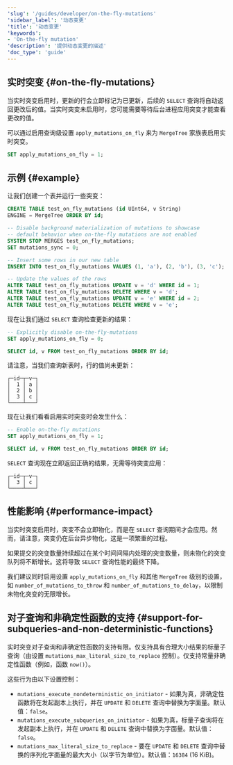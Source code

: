 ```yaml
---
'slug': '/guides/developer/on-the-fly-mutations'
'sidebar_label': '动态变更'
'title': '动态变更'
'keywords':
- 'On-the-fly mutation'
'description': '提供动态变更的描述'
'doc_type': 'guide'
---
```


## 实时突变 {#on-the-fly-mutations}

当实时突变启用时，更新的行会立即标记为已更新，后续的 `SELECT` 查询将自动返回更改后的值。当实时突变未启用时，您可能需要等待后台进程应用突变才能查看更改的值。

可以通过启用查询级设置 `apply_mutations_on_fly` 来为 `MergeTree` 家族表启用实时突变。

```sql
SET apply_mutations_on_fly = 1;
```

## 示例 {#example}

让我们创建一个表并运行一些突变：
```sql
CREATE TABLE test_on_fly_mutations (id UInt64, v String)
ENGINE = MergeTree ORDER BY id;

-- Disable background materialization of mutations to showcase
-- default behavior when on-the-fly mutations are not enabled
SYSTEM STOP MERGES test_on_fly_mutations;
SET mutations_sync = 0;

-- Insert some rows in our new table
INSERT INTO test_on_fly_mutations VALUES (1, 'a'), (2, 'b'), (3, 'c');

-- Update the values of the rows
ALTER TABLE test_on_fly_mutations UPDATE v = 'd' WHERE id = 1;
ALTER TABLE test_on_fly_mutations DELETE WHERE v = 'd';
ALTER TABLE test_on_fly_mutations UPDATE v = 'e' WHERE id = 2;
ALTER TABLE test_on_fly_mutations DELETE WHERE v = 'e';
```

现在让我们通过 `SELECT` 查询检查更新的结果：

```sql
-- Explicitly disable on-the-fly-mutations
SET apply_mutations_on_fly = 0;

SELECT id, v FROM test_on_fly_mutations ORDER BY id;
```

请注意，当我们查询新表时，行的值尚未更新：

```response
┌─id─┬─v─┐
│  1 │ a │
│  2 │ b │
│  3 │ c │
└────┴───┘
```

现在让我们看看启用实时突变时会发生什么：

```sql
-- Enable on-the-fly mutations
SET apply_mutations_on_fly = 1;

SELECT id, v FROM test_on_fly_mutations ORDER BY id;
```

`SELECT` 查询现在立即返回正确的结果，无需等待突变应用：

```response
┌─id─┬─v─┐
│  3 │ c │
└────┴───┘
```

## 性能影响 {#performance-impact}

当实时突变启用时，突变不会立即物化，而是在 `SELECT` 查询期间才会应用。然而，请注意，突变仍在后台异步物化，这是一项繁重的过程。

如果提交的突变数量持续超过在某个时间间隔内处理的突变数量，则未物化的突变队列将不断增长。这将导致 `SELECT` 查询性能的最终下降。

我们建议同时启用设置 `apply_mutations_on_fly` 和其他 `MergeTree` 级别的设置，如 `number_of_mutations_to_throw` 和 `number_of_mutations_to_delay`，以限制未物化突变的无限增长。

## 对子查询和非确定性函数的支持 {#support-for-subqueries-and-non-deterministic-functions}

实时突变对子查询和非确定性函数的支持有限。仅支持具有合理大小结果的标量子查询（由设置 `mutations_max_literal_size_to_replace` 控制）。仅支持常量非确定性函数（例如，函数 `now()`）。

这些行为由以下设置控制：

- `mutations_execute_nondeterministic_on_initiator` - 如果为真，非确定性函数将在发起副本上执行，并在 `UPDATE` 和 `DELETE` 查询中替换为字面量。默认值：`false`。
- `mutations_execute_subqueries_on_initiator` - 如果为真，标量子查询将在发起副本上执行，并在 `UPDATE` 和 `DELETE` 查询中替换为字面量。默认值：`false`。
- `mutations_max_literal_size_to_replace` - 要在 `UPDATE` 和 `DELETE` 查询中替换的序列化字面量的最大大小（以字节为单位）。默认值：`16384` (16 KiB)。
